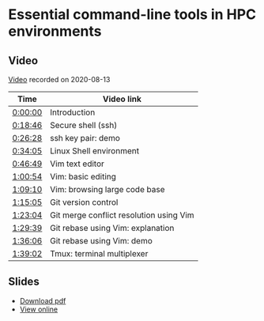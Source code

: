 # Essential command-line tools in HPC environments


## Video

[Video](https://youtu.be/L-dx73NdfLs) recorded on 2020-08-13


| Time | Video link |
|----------|------------|
| [0:00:00](https://www.youtube.com/watch?v=L-dx73NdfLs&t=0s)    |    Introduction |
| [0:18:46](https://www.youtube.com/watch?v=L-dx73NdfLs&t=1126s) |    Secure shell (ssh) |
| [0:26:28](https://www.youtube.com/watch?v=L-dx73NdfLs&t=1588s) |    ssh key pair: demo |
| [0:34:05](https://www.youtube.com/watch?v=L-dx73NdfLs&t=2045s) |    Linux Shell environment |
| [0:46:49](https://www.youtube.com/watch?v=L-dx73NdfLs&t=2809s) |    Vim text editor |
| [1:00:54](https://www.youtube.com/watch?v=L-dx73NdfLs&t=3654s) |    Vim: basic editing |
| [1:09:10](https://www.youtube.com/watch?v=L-dx73NdfLs&t=4150s) |    Vim: browsing large code base |
| [1:15:05](https://www.youtube.com/watch?v=L-dx73NdfLs&t=4505s) |    Git version control |
| [1:23:04](https://www.youtube.com/watch?v=L-dx73NdfLs&t=4984s) |    Git merge conflict resolution using Vim |
| [1:29:39](https://www.youtube.com/watch?v=L-dx73NdfLs&t=5379s) |    Git rebase using Vim: explanation |
| [1:36:06](https://www.youtube.com/watch?v=L-dx73NdfLs&t=5766s) |    Git rebase using Vim: demo |
| [1:39:02](https://www.youtube.com/watch?v=L-dx73NdfLs&t=5942s) |    Tmux: terminal multiplexer |

##  Slides

- [Download pdf](slides/slides-2020-08-13.pdf)
- [View online](https://docs.google.com/presentation/d/1she13VxaaXHO3eo755tEy_0l2NViVoICPpm9qN9j7Rc/edit?usp=sharing)
